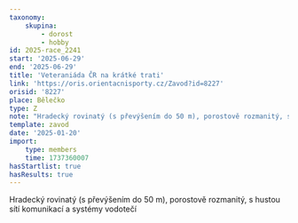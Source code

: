 ```yaml
---
taxonomy:
    skupina:
        - dorost
        - hobby
id: 2025-race_2241
start: '2025-06-29'
end: '2025-06-29'
title: 'Veteraniáda ČR na krátké trati'
link: 'https://oris.orientacnisporty.cz/Zavod?id=8227'
orisid: '8227'
place: Bělečko
type: Z
note: "Hradecký rovinatý (s převýšením do 50 m), porostově rozmanitý, s hustou sítí komunikací\r\na systémy vodotečí "
template: zavod
date: '2025-01-20'
import:
    type: members
    time: 1737360007
hasStartlist: true
hasResults: true
---
```


Hradecký rovinatý (s převýšením do 50 m), porostově rozmanitý, s hustou sítí komunikací
a systémy vodotečí 
